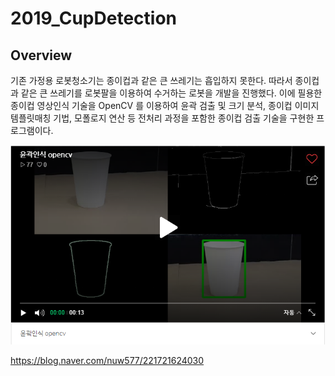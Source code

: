 # 2019_CupDetection


## Overview
기존 가정용 로봇청소기는 종이컵과 같은 큰 쓰레기는 흡입하지 못한다. 따라서 종이컵과 같은 큰 쓰레기를 로봇팔을 이용하여 수거하는 로봇을 개발을 진행했다. 이에 필용한 종이컵 영상인식 기술을 OpenCV 를 이용하여 윤곽 검출 및 크기 분석, 종이컵 이미지 템플릿매칭 기법, 모폴로지 연산 등 전처리 과정을 포함한 종이컵 검출 기술을 구현한 프로그램이다.

[![Video Label](image.png)](https://serviceapi.nmv.naver.com/flash/convertIframeTag.nhn?vid=5FBBC5453E271DEEA6E213E43552DE3C1E6D&outKey=V126ee9c702412462a7d4a49607438a5d30b3a70c53b751e0a0dea49607438a5d30b3)

https://blog.naver.com/nuw577/221721624030



